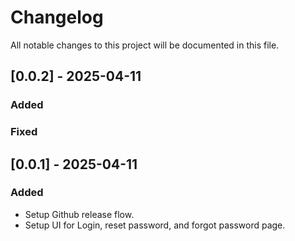 # Changelog

All notable changes to this project will be documented in this file.

## [0.0.2] - 2025-04-11

### Added

### Fixed


## [0.0.1] - 2025-04-11

### Added

- Setup Github release flow.
- Setup UI for Login, reset password, and forgot password page.